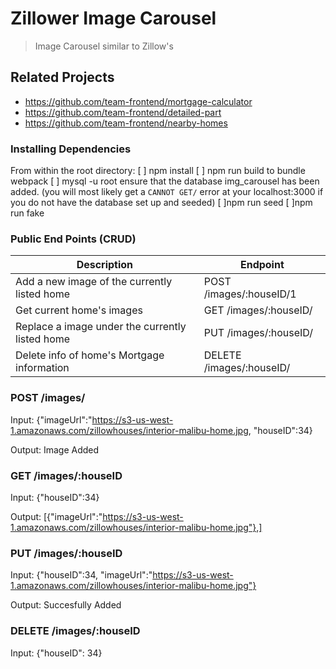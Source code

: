 # Zillower Image Carousel

> Image Carousel similar to Zillow's

## Related Projects

  - https://github.com/team-frontend/mortgage-calculator
  - https://github.com/team-frontend/detailed-part
  - https://github.com/team-frontend/nearby-homes

### Installing Dependencies

From within the root directory: 
[ ] npm install
[ ] npm run build to bundle webpack
[ ] mysql -u root
    ensure that the database img_carousel has been added. (you will most likely get a `CANNOT GET/` error at your localhost:3000 if you do not have the database set up and seeded)
[ ]npm run seed
[ ]npm run fake

### Public End Points (CRUD)
| Description                                    | Endpoint                     |
| ---------------------------------------------- | ---------------------------- |
| Add a new image of the currently listed home   | POST /images/:houseID/1      |
| Get current home's images                      | GET /images/:houseID/        |
| Replace a image under the currently listed home| PUT /images/:houseID/        |
| Delete info of home's Mortgage information     | DELETE /images/:houseID/     |


### POST /images/
Input:
{"imageUrl":"https://s3-us-west-1.amazonaws.com/zillowhouses/interior-malibu-home.jpg, "houseID":34}

Output:
Image Added

### GET /images/:houseID
Input: {"houseID":34}

Output:
[{"imageUrl":"https://s3-us-west-1.amazonaws.com/zillowhouses/interior-malibu-home.jpg"},]

### PUT /images/:houseID
Input: {"houseID":34, "imageUrl":"https://s3-us-west-1.amazonaws.com/zillowhouses/interior-malibu-home.jpg"}

Output:
Succesfully Added

### DELETE /images/:houseID
Input: {"houseID": 34}
